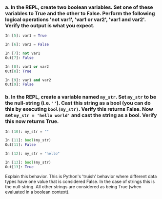### a. In the REPL, create two boolean variables. Set one of these variables to True and the other to False. Perform the following logical operations 'not var1', 'var1 or var2', 'var1 and var2'. Verify the output is what you expect.

```python
In [5]: var1 = True

In [6]: var2 = False

In [7]: not var1
Out[7]: False

In [8]: var1 or var2
Out[8]: True

In [9]: var1 and var2
Out[9]: False
```

### b. In the REPL, create a variable named `my_str`. Set `my_str` to be the null-string (i.e. `''`). Cast this string as a bool (you can do this by executing `bool(my_str)`. Verify this returns False. Now set `my_str = 'hello world'` and cast the string as a bool. Verify this now returns True.

```python
In [10]: my_str = ""

In [11]: bool(my_str)
Out[11]: False

In [12]: my_str = "hello"

In [13]: bool(my_str)
Out[13]: True
```

Explain this behavior. This is Python's 'truish' behavior where different data types have one value that is considered False. In the case of strings this is the null-string. All other strings are considered as being True (when evaluated in a boolean context).

